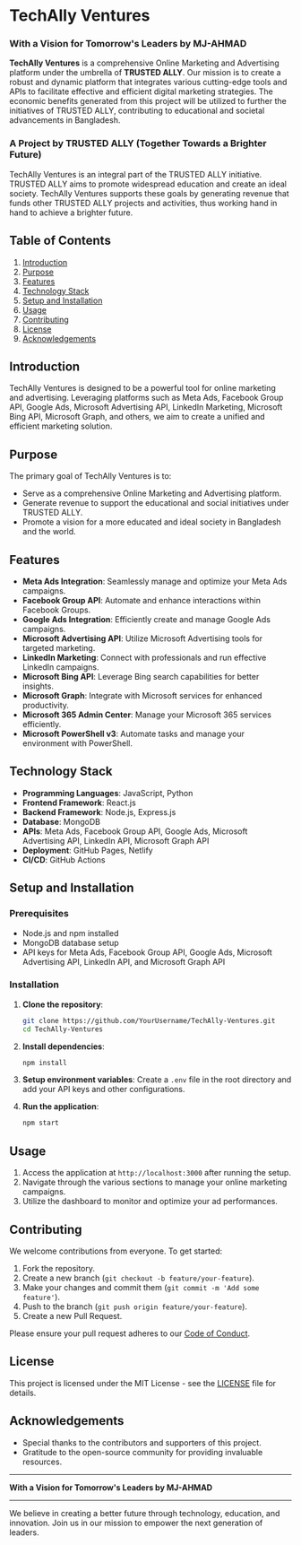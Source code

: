 # TechAlly Ventures

### With a Vision for Tomorrow's Leaders by MJ-AHMAD

**TechAlly Ventures** is a comprehensive Online Marketing and Advertising platform under the umbrella of **TRUSTED ALLY**. Our mission is to create a robust and dynamic platform that integrates various cutting-edge tools and APIs to facilitate effective and efficient digital marketing strategies. The economic benefits generated from this project will be utilized to further the initiatives of TRUSTED ALLY, contributing to educational and societal advancements in Bangladesh.

### A Project by TRUSTED ALLY (Together Towards a Brighter Future)

TechAlly Ventures is an integral part of the TRUSTED ALLY initiative. TRUSTED ALLY aims to promote widespread education and create an ideal society. TechAlly Ventures supports these goals by generating revenue that funds other TRUSTED ALLY projects and activities, thus working hand in hand to achieve a brighter future.

## Table of Contents

1. [Introduction](#introduction)
2. [Purpose](#purpose)
3. [Features](#features)
4. [Technology Stack](#technology-stack)
5. [Setup and Installation](#setup-and-installation)
6. [Usage](#usage)
7. [Contributing](#contributing)
8. [License](#license)
9. [Acknowledgements](#acknowledgements)

## Introduction

TechAlly Ventures is designed to be a powerful tool for online marketing and advertising. Leveraging platforms such as Meta Ads, Facebook Group API, Google Ads, Microsoft Advertising API, LinkedIn Marketing, Microsoft Bing API, Microsoft Graph, and others, we aim to create a unified and efficient marketing solution.

## Purpose

The primary goal of TechAlly Ventures is to:
- Serve as a comprehensive Online Marketing and Advertising platform.
- Generate revenue to support the educational and social initiatives under TRUSTED ALLY.
- Promote a vision for a more educated and ideal society in Bangladesh and the world.

## Features

- **Meta Ads Integration**: Seamlessly manage and optimize your Meta Ads campaigns.
- **Facebook Group API**: Automate and enhance interactions within Facebook Groups.
- **Google Ads Integration**: Efficiently create and manage Google Ads campaigns.
- **Microsoft Advertising API**: Utilize Microsoft Advertising tools for targeted marketing.
- **LinkedIn Marketing**: Connect with professionals and run effective LinkedIn campaigns.
- **Microsoft Bing API**: Leverage Bing search capabilities for better insights.
- **Microsoft Graph**: Integrate with Microsoft services for enhanced productivity.
- **Microsoft 365 Admin Center**: Manage your Microsoft 365 services efficiently.
- **Microsoft PowerShell v3**: Automate tasks and manage your environment with PowerShell.

## Technology Stack

- **Programming Languages**: JavaScript, Python
- **Frontend Framework**: React.js
- **Backend Framework**: Node.js, Express.js
- **Database**: MongoDB
- **APIs**: Meta Ads, Facebook Group API, Google Ads, Microsoft Advertising API, LinkedIn API, Microsoft Graph API
- **Deployment**: GitHub Pages, Netlify
- **CI/CD**: GitHub Actions

## Setup and Installation

### Prerequisites

- Node.js and npm installed
- MongoDB database setup
- API keys for Meta Ads, Facebook Group API, Google Ads, Microsoft Advertising API, LinkedIn API, and Microsoft Graph API

### Installation

1. **Clone the repository**:
   ```bash
   git clone https://github.com/YourUsername/TechAlly-Ventures.git
   cd TechAlly-Ventures
   ```

2. **Install dependencies**:
   ```bash
   npm install
   ```

3. **Setup environment variables**:
   Create a `.env` file in the root directory and add your API keys and other configurations.

4. **Run the application**:
   ```bash
   npm start
   ```

## Usage

1. Access the application at `http://localhost:3000` after running the setup.
2. Navigate through the various sections to manage your online marketing campaigns.
3. Utilize the dashboard to monitor and optimize your ad performances.

## Contributing

We welcome contributions from everyone. To get started:

1. Fork the repository.
2. Create a new branch (`git checkout -b feature/your-feature`).
3. Make your changes and commit them (`git commit -m 'Add some feature'`).
4. Push to the branch (`git push origin feature/your-feature`).
5. Create a new Pull Request.

Please ensure your pull request adheres to our [Code of Conduct](CODE_OF_CONDUCT.md).

## License

This project is licensed under the MIT License - see the [LICENSE](LICENSE) file for details.

## Acknowledgements

- Special thanks to the contributors and supporters of this project.
- Gratitude to the open-source community for providing invaluable resources.

---

**With a Vision for Tomorrow's Leaders by MJ-AHMAD**

---

We believe in creating a better future through technology, education, and innovation. Join us in our mission to empower the next generation of leaders.


